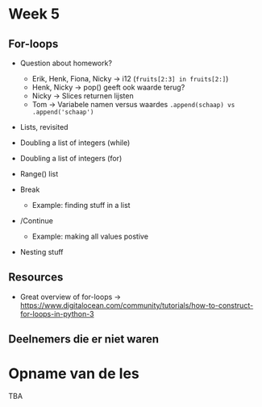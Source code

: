 # Week 5

## For-loops
- Question about homework?
    - Erik, Henk, Fiona, Nicky -> i12 (```fruits[2:3] in fruits[2:]```)
    - Henk, Nicky -> pop() geeft ook waarde terug?
    - Nicky -> Slices returnen lijsten
    - Tom -> Variabele namen versus waardes ```.append(schaap) vs .append('schaap')```

- Lists, revisited
- Doubling a list of integers (while)
- Doubling a list of integers (for)
- Range() list 
- Break
    - Example: finding stuff in a list
- /Continue
    - Example: making all values postive
- Nesting stuff
 

## Resources
- Great overview of for-loops -> https://www.digitalocean.com/community/tutorials/how-to-construct-for-loops-in-python-3

## Deelnemers die er niet waren


# Opname van de les
TBA
